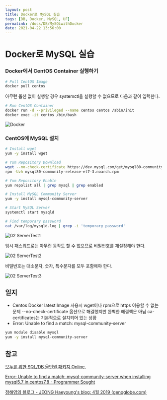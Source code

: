 ```yaml
---
layout: post
title: Docker로 MySQL 실습
tags: [DB, Docker, MySQL, UF]
permalink: /docs/DB/MySQLwithDocker
date: 2021-04-22 13:56:00
---
```

# Docker로 MySQL 실습

### Docker에서 CentOS Container 실행하기

```bash
# Pull CentOS Image
docker pull centos
```

아무런 옵션 없이 실행할 경우 systemctl을 실행할 수 없으므로 다음과 같이 입력한다.

```bash
# Run CentOS Container
docker run -d --privileged --name centos centos /sbin/init
docker exec -it centos /bin/bash
```

![Docker](https://user-images.githubusercontent.com/52024566/115661916-2e69fb80-a379-11eb-9c5b-6d58b1460f52.png)

### CentOS에 MySQL 설치

```bash
# Install wget
yum -y install wget

# Yum Repository Download
wget --no-check-certificate https://dev.mysql.com/get/mysql80-community-release-el7-3.noarch.rpm
rpm -Uvh mysql80-community-release-el7-3.noarch.rpm

# Yum Repository Enable
yum repolist all | grep mysql | grep enabled

# Install MySQL Community Server
yum -y install mysql-community-server

# Start MySQL Server
systemctl start mysqld

# Find temporary password
cat /var/log/mysqld.log | grep -i 'temporary password'
```

![02  ServerTest1](https://user-images.githubusercontent.com/52024566/115661909-2d38ce80-a379-11eb-9d7e-fe1b745bf094.png)

임시 패스워드로는 아무런 동작도 할 수 없으므로 비밀번호를 재설정해야 한다.

![02  ServerTest2](https://user-images.githubusercontent.com/52024566/115661912-2dd16500-a379-11eb-97c4-252e20f6346b.png)

비밀번호는 대소문자, 숫자, 특수문자를 모두 포함해야 한다.

![02  ServerTest3](https://user-images.githubusercontent.com/52024566/115661914-2dd16500-a379-11eb-827b-be8692dc00f2.png)

## 일지

- Centos Docker latest Image 사용시 wget이나 rpm으로 https 이용할 수 없는 문제
  --no-check-certificate 옵션으로 해결했지만 완벽한 해결책은 아님
  ca-certificates는 기본적으로 설치되어 있는 상황
- Error: Unable to find a match: mysql-community-server

```bash
yum module disable mysql
yum -y install mysql-community-server
```

## 참고

[모두를 위한 SQL/DB 올인원 패키지 Online.](https://fastcampus.co.kr/data_online_sqldb)

[Error: Unable to find a match: mysql-community-server when installing mysql5.7 in centos7.8 - Programmer Sought](https://www.programmersought.com/article/27293498144/)

[정해영의 블로그 - JEONG Haeyoung's blog: 4월 2019 (genoglobe.com)](http://blog.genoglobe.com/2019/04/)